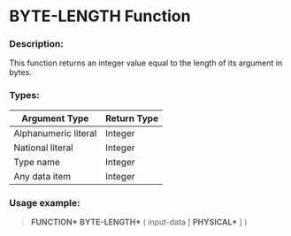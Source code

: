 # BYTE-LENGTH Function

### Description:
This function returns an integer value equal to 
the length of its argument in bytes.

### Types:

| Argument Type        | Return Type |
| -------------------- | ----------- |
| Alphanumeric literal | Integer     |
| National literal     | Integer     |
| Type name            | Integer     |
| Any data item        | Integer     |

### Usage example:

> **FUNCTION\*** **BYTE-LENGTH\*** ( input-data [ **PHYSICAL\*** ] )
